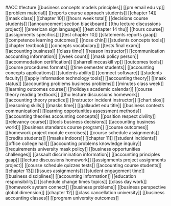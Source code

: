 #ACC
#lecture
[[business concepts models principles]]
[[pm email edu vp]]
[[problem material]]
[[reports course approach students]]
[[chapter 14]]
[[mask class]]
[[chapter 10]]
[[hours week total]]
[[decisions course students]]
[[announcement section blackboard]]
[[thu lecture discussions project]]
[[american sign language]]
[[test chapter 14 thu]]
[[hours course]]
[[assignments specifics]]
[[test chapter 10]]
[[statements reports gaap]]
[[competence learning outcomes]]
[[nose chin]]
[[students concepts tools]]
[[chapter textbook]]
[[concepts vocabulary]]
[[tests final exam]]
[[accounting business]]
[[class time]]
[[reason instructor]]
[[communication accounting information]]
[[week count]]
[[mask policy person]]
[[accommodation certification]]
[[sharrell mccaskill vp]]
[[outcomes tools]]
[[course procedures formats]]
[[time semester students]]
[[accounting concepts applications]]
[[students ability]]
[[connect software]]
[[students faculty]]
[[apply information technology tools]]
[[accounting theory]]
[[mask status]]
[[accounting problems business problems]]
[[minutes class week]]
[[learning outcomes course]]
[[holidays academic calendar]]
[[course theory reading textbook]]
[[thu lecture discussions homework]]
[[accounting theory practice]]
[[instructor incident instructor]]
[[chart slos]]
[[reasoning skills]]
[[masks time]]
[[gallaudet edu title]]
[[business contexts communication]]
[[learning opportunities assessment methods]]
[[accounting theories accounting concepts]]
[[position respect civility]]
[[relevancy course]]
[[tools business decisions]]
[[accounting business world]]
[[business standards course program]]
[[course outcomes]]
[[homework project module exercises]]
[[course schedule assignments]]
[[credits students]]
[[masks indoors]]
[[chapter 11]]
[[student incidents]]
[[office college hall]]
[[accounting problems knowledge inquiry]]
[[requirements university mask policy]]
[[business opportunities challenges]]
[[assault discrimination information]]
[[accounting principles gaap]]
[[lecture discussions homework]]
[[assignments project assignments project]]
[[course schedule quizzes tests]]
[[accounting course students]]
[[chapter 13]]
[[issues assignments]]
[[student engagement time]]
[[business disciplines]]
[[accounting information]]
[[education responsibility]]
[[schedule change times topics]]
[[class day work]]
[[homework system connect]]
[[business problems]]
[[business perspective global dimension]]
[[chapter 12]]
[[class cancellation university]]
[[business accounting classes]]
[[program university outcomes]]
